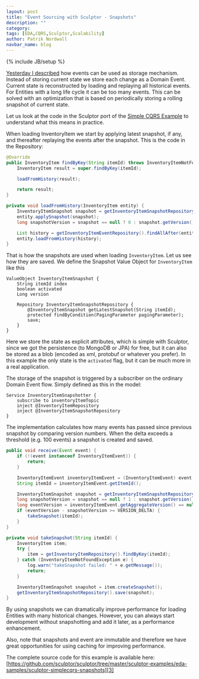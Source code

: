 ```yaml
---
layout: post
title: "Event Sourcing with Sculptor - Snapshots"
description: ""
category: 
tags: [EDA,CQRS,Sculptor,Scalability]
author: Patrik Nordwall
navbar_name: blog
---
```

{% include JB/setup %}

[Yesterday I described][1] how events can be used as storage mechanism. Instead of storing current state we store each change as a Domain Event. Current state is reconstructed by loading and replaying all historical events. For Entities with a long life cycle it can be too many events. This can be solved with an optimization that is based on periodically storing a rolling snapshot of current state.

Let us look at the code in the Sculptor port of the [Simple CQRS Example][2] to understand what this means in practice.

When loading InventoryItem we start by applying latest snapshot, if any, and thereafter replaying the events after the snapshot. This is the code in the Repository:

~~~ java
@Override
public InventoryItem findByKey(String itemId) throws InventoryItemNotFoundException {
    InventoryItem result = super.findByKey(itemId);

    loadFromHistory(result);

    return result;
}

private void loadFromHistory(InventoryItem entity) {
    InventoryItemSnapshot snapshot = getInventoryItemSnapshotRepository().getLatestSnapshot(entity.getItemId());
    entity.applySnapshot(snapshot);
    long snapshotVersion = snapshot == null ? 0 : snapshot.getVersion();

    List history = getInventoryItemEventRepository().findAllAfter(entity.getItemId(), snapshotVersion);
    entity.loadFromHistory(history);
}
~~~

That is how the snapshots are used when loading `InventoryItem`. Let us see how they are saved. We define the Snapshot Value Object for `InventoryItem` like this

~~~
ValueObject InventoryItemSnapshot {
    String itemId index
    boolean activated
    Long version

    Repository InventoryItemSnapshotRepository {
        @InventoryItemSnapshot getLatestSnapshot(String itemId);
        protected findByCondition(PagingParameter pagingParameter);
        save;
    }
}
~~~

Here we store the state as explicit attributes, which is simple with Sculptor, since we got the persistence (to MongoDB or JPA) for free, but it can also be stored as a blob (encoded as xml, protobuf or whatever you prefer). In this example the only state is the `activated` flag, but it can be much more in a real application.

The storage of the snapshot is triggered by a subscriber on the ordinary Domain Event flow. Simply defined as this in the model:

~~~
Service InventoryItemSnapshotter {
    subscribe to inventoryItemTopic
    inject @InventoryItemRepository
    inject @InventoryItemSnapshotRepository
}
~~~

The implementation calculates how many events has passed since previous snapshot by comparing version numbers. When the delta exceeds a threshold (e.g. 100 events) a snapshot is created and saved.

~~~ java
public void receive(Event event) {
    if (!(event instanceof InventoryItemEvent)) {
        return;
    }

    InventoryItemEvent inventoryItemEvent = (InventoryItemEvent) event;
    String itemId = inventoryItemEvent.getItemId();

    InventoryItemSnapshot snapshot = getInventoryItemSnapshotRepository().getLatestSnapshot(itemId);
    long snapshotVersion = snapshot == null ? 1 : snapshot.getVersion();
    long eventVersion = inventoryItemEvent.getAggregateVersion() == null ? 1 : inventoryItemEvent.getAggregateVersion();
    if (eventVersion - snapshotVersion >= VERSION_DELTA) {
        takeSnapshot(itemId);
    }
}

private void takeSnapshot(String itemId) {
    InventoryItem item;
    try {
        item = getInventoryItemRepository().findByKey(itemId);
    } catch (InventoryItemNotFoundException e) {
        log.warn("takeSnapshot failed: " + e.getMessage());
        return;
    }

    InventoryItemSnapshot snapshot = item.createSnapshot();
    getInventoryItemSnapshotRepository().save(snapshot);
}
~~~

By using snapshots we can dramatically improve performance for loading Entities with many historical changes. However, you can always start development without snapshotting and add it later, as a performance enhancement.

Also, note that snapshots and event are immutable and therefore we have great opportunities for using caching for improving performance.

The complete source code for this example is available here: [https://github.com/sculptor/sculptor/tree/master/sculptor-examples/eda-samples/sculptor-simplecqrs-snapshots][3]

   [1]: /2010/10/28/event-sourcing-with-sculptor
   [2]: https://github.com/gregoryyoung/m-r
   [3]: https://github.com/sculptor/sculptor/tree/master/sculptor-examples/eda-samples/sculptor-simplecqrs-snapshots
